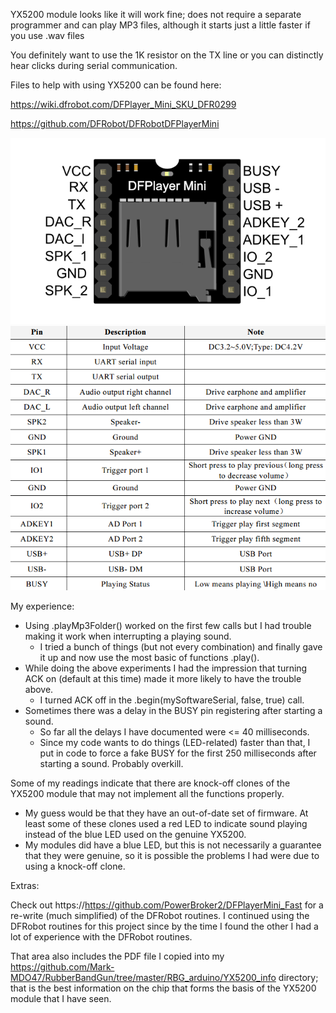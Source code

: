 YX5200 module looks like it will work fine; does not require a separate programmer and can play MP3 files, although it starts just a little faster if you use .wav files

You definitely want to use the 1K resistor on the TX line or you can distinctly hear clicks during serial communication.

Files to help with using YX5200 can be found here:

https://wiki.dfrobot.com/DFPlayer_Mini_SKU_DFR0299

https://github.com/DFRobot/DFRobotDFPlayerMini

![alt text](https://github.com/Mark-MDO47/RubberBandGun/blob/master/PartsInfo/YX5200_MP3player.png "Top view pin arrangement on YX5200 module")
![alt text](https://github.com/Mark-MDO47/RubberBandGun/blob/master/PartsInfo/YX5200_MP3player_pinouts.png "Description of pins on YX5200 module")

My experience:
- Using .playMp3Folder() worked on the first few calls but I had trouble making it work when interrupting a playing sound.
  - I tried a bunch of things (but not every combination) and finally gave it up and now use the most basic of functions .play().
- While doing the above experiments I had the impression that turning ACK on (default at this time) made it more likely to have the trouble above.
  - I turned ACK off in the .begin(mySoftwareSerial, false, true) call.
- Sometimes there was a delay in the BUSY pin registering after starting a sound.
  - So far all the delays I have documented were <= 40 milliseconds.
  - Since my code wants to do things (LED-related) faster than that, I put in code to force a fake BUSY for the first 250 milliseconds after starting a sound. Probably overkill.

Some of my readings indicate that there are knock-off clones of the YX5200 module that may not implement all the functions properly.
- My guess would be that they have an out-of-date set of firmware.
At least some of these clones used a red LED to indicate sound playing instead of the blue LED used on the genuine YX5200.
- My modules did have a blue LED, but this is not necessarily a guarantee that they were genuine, so it is possible the problems I had were due to using a knock-off clone.

Extras:

Check out https://https://github.com/PowerBroker2/DFPlayerMini_Fast for a re-write (much simplified) of the DFRobot routines. I continued using the DFRobot routines for this project since by the time I found the other I had a lot of experience with the DFRobot routines.

That area also includes the PDF file I copied into my https://github.com/Mark-MDO47/RubberBandGun/tree/master/RBG_arduino/YX5200_info directory; that is the best information on the chip that forms the basis of the YX5200 module that I have seen.
